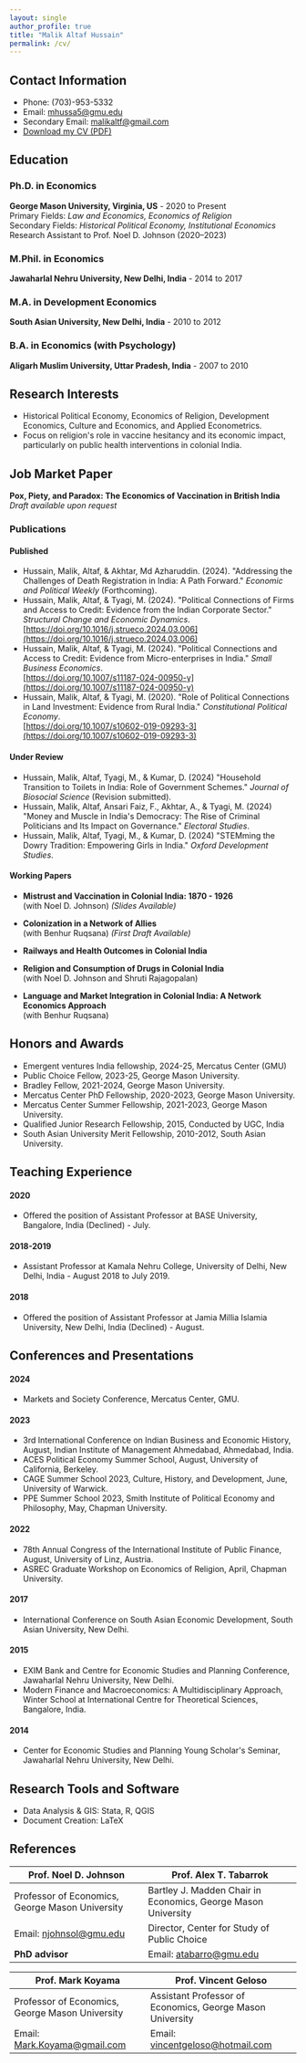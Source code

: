 ```yaml
---
layout: single
author_profile: true
title: "Malik Altaf Hussain"
permalink: /cv/
---
```


## Contact Information

- Phone: (703)-953-5332
- Email: [mhussa5@gmu.edu](mailto:mhussa5@gmu.edu)
- Secondary Email: [malikaltf@gmail.com](mailto:malikaltf@gmail.com)
- [Download my CV (PDF)](/files/CV.pdf)

## Education

### Ph.D. in Economics
**George Mason University, Virginia, US** - 2020 to Present  
Primary Fields: *Law and Economics, Economics of Religion*  
Secondary Fields: *Historical Political Economy, Institutional Economics*  
Research Assistant to Prof. Noel D. Johnson (2020–2023)


### M.Phil. in Economics
**Jawaharlal Nehru University, New Delhi, India** - 2014 to 2017

### M.A. in Development Economics
**South Asian University, New Delhi, India** - 2010 to 2012

### B.A. in Economics (with Psychology)
**Aligarh Muslim University, Uttar Pradesh, India** - 2007 to 2010

## Research Interests

- Historical Political Economy, Economics of Religion, Development Economics, Culture and Economics, and Applied Econometrics.
- Focus on religion's role in vaccine hesitancy and its economic impact, particularly on public health interventions in colonial India.


## Job Market Paper

**Pox, Piety, and Paradox: The Economics of Vaccination in British India**  
*Draft available upon request*
	
### Publications

#### Published
- Hussain, Malik, Altaf, & Akhtar, Md Azharuddin. (2024). "Addressing the Challenges of Death Registration in India: A Path Forward." _Economic and Political Weekly_ (Forthcoming).
- Hussain, Malik, Altaf, & Tyagi, M. (2024). "Political Connections of Firms and Access to Credit: Evidence from the Indian Corporate Sector." _Structural Change and Economic Dynamics_.  
  [https://doi.org/10.1016/j.strueco.2024.03.006](https://doi.org/10.1016/j.strueco.2024.03.006)
- Hussain, Malik, Altaf, & Tyagi, M. (2024). "Political Connections and Access to Credit: Evidence from Micro-enterprises in India." _Small Business Economics_.  
  [https://doi.org/10.1007/s11187-024-00950-y](https://doi.org/10.1007/s11187-024-00950-y)
- Hussain, Malik, Altaf, & Tyagi, M. (2020). "Role of Political Connections in Land Investment: Evidence from Rural India." _Constitutional Political Economy_.  
  [https://doi.org/10.1007/s10602-019-09293-3](https://doi.org/10.1007/s10602-019-09293-3)


#### Under Review
- Hussain, Malik, Altaf, Tyagi, M., & Kumar, D. (2024) "Household Transition to Toilets in India: Role of Government Schemes." _Journal of Biosocial Science_ (Revision submitted).
- Hussain, Malik, Altaf, Ansari Faiz, F., Akhtar, A., & Tyagi, M. (2024) "Money and Muscle in India's Democracy: The Rise of Criminal Politicians and Its Impact on Governance." _Electoral Studies_.
- Hussain, Malik, Altaf, Tyagi, M., & Kumar, D. (2024) "STEMming the Dowry Tradition: Empowering Girls in India." _Oxford Development Studies_.


#### Working Papers

- **Mistrust and Vaccination in Colonial India: 1870 - 1926**  
  (with Noel D. Johnson) *(Slides Available)*

- **Colonization in a Network of Allies**  
  (with Benhur Ruqsana) *(First Draft Available)*

- **Railways and Health Outcomes in Colonial India**

- **Religion and Consumption of Drugs in Colonial India**  
  (with Noel D. Johnson and Shruti Rajagopalan)

- **Language and Market Integration in Colonial India: A Network Economics Approach**  
  (with Benhur Ruqsana)

## Honors and Awards

- Emergent ventures India fellowship, 2024-25, Mercatus Center (GMU)
- Public Choice Fellow, 2023-25, George Mason University.
- Bradley Fellow, 2021-2024, George Mason University.
- Mercatus Center PhD Fellowship, 2020-2023, George Mason University.
- Mercatus Center Summer Fellowship, 2021-2023, George Mason University.
- Qualified Junior Research Fellowship, 2015, Conducted by UGC, India
- South Asian University Merit Fellowship, 2010-2012, South Asian University.


## Teaching Experience

#### 2020
- Offered the position of Assistant Professor at BASE University, Bangalore, India (Declined) - July.

#### 2018-2019
- Assistant Professor at Kamala Nehru College, University of Delhi, New Delhi, India - August 2018 to July 2019.

#### 2018
- Offered the position of Assistant Professor at Jamia Millia Islamia University, New Delhi, India (Declined) - August.
## Conferences and Presentations

#### 2024

- Markets and Society Conference, Mercatus Center, GMU.

#### 2023
- 3rd International Conference on Indian Business and Economic History, August, Indian Institute of Management Ahmedabad, Ahmedabad, India.
- ACES Political Economy Summer School, August, University of California, Berkeley.
- CAGE Summer School 2023, Culture, History, and Development, June, University of Warwick.
- PPE Summer School 2023, Smith Institute of Political Economy and Philosophy, May, Chapman University.

#### 2022
- 78th Annual Congress of the International Institute of Public Finance, August, University of Linz, Austria.
- ASREC Graduate Workshop on Economics of Religion, April, Chapman University.

#### 2017
- International Conference on South Asian Economic Development, South Asian University, New Delhi.

#### 2015
- EXIM Bank and Centre for Economic Studies and Planning Conference, Jawaharlal Nehru University, New Delhi.
- Modern Finance and Macroeconomics: A Multidisciplinary Approach, Winter School at International Centre for Theoretical Sciences, Bangalore, India.

#### 2014
- Center for Economic Studies and Planning Young Scholar's Seminar, Jawaharlal Nehru University, New Delhi.

## Research Tools and Software

- Data Analysis & GIS: Stata, R, QGIS
- Document Creation: LaTeX

## References

| **Prof. Noel D. Johnson** | **Prof. Alex T. Tabarrok** |
| -------------------------------------------- | -------------------------- |
| Professor of Economics, George Mason University | Bartley J. Madden Chair in Economics, George Mason University |
| Email: [njohnsol@gmu.edu](mailto:njohnsol@gmu.edu) | Director, Center for Study of Public Choice |
| **PhD advisor** | Email: [atabarro@gmu.edu](mailto:atabarro@gmu.edu) |

| **Prof. Mark Koyama** | **Prof. Vincent Geloso** |
| --------------------- | ---------------------- |
| Professor of Economics, George Mason University | Assistant Professor of Economics, George Mason University |
| Email: [Mark.Koyama@gmail.com](mailto:Mark.Koyama@gmail.com) | Email: [vincentgeloso@hotmail.com](mailto:vincentgeloso@hotmail.com) |
